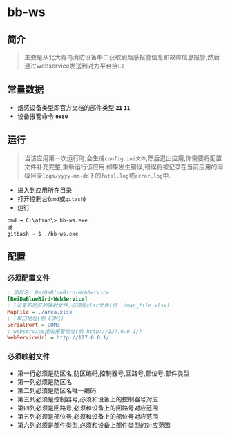 # bb-ws

## 简介

> 主要是从北大青鸟消防设备串口获取到烟感报警信息和故障信息报警,然后通过webservice发送到对方平台接口

## 常量数据

- 烟感设备类型即官方文档的部件类型 ~~**`21`**~~ **`11`**
- 设备报警命令 **`0x80`**

## 运行
> 当该应用第一次运行时,会生成`config.ini文件`,然后退出应用,你需要将配置文件补充完整,重新运行该应用.如果发生错误,错误将被记录在当前应用的同级目录`logs/yyyy-mm-dd`下的`fatal.log`或`error.log`中.

- 进入到应用所在目录
- 打开控制台(`cmd`或`gitash`)
- 运行

```
cmd → C:\atian\> bb-ws.exe
或
gitbash → $ ./bb-ws.exe
```

## 配置

### 必须配置文件

```ini
; 项目名: BeiDaBlueBird-WebService
[BeiDaBlueBird-WebService]
; (设备和防区的映射文件,必须是xlsx文件(例 ./map_file.xlsx)
MapFile = ./area.xlsx
; (串口地址(例 COM1)
SerialPort = COM3
; webservice接收报警地址(例 http://127.0.0.1/)
WebServiceUrl = http://127.0.0.1/
```

### 必须映射文件

- 第一行必须是防区名,防区编码,控制器号,回路号,部位号,部件类型
- 第一列必须是防区名
- 第二列必须是防区名唯一编码
- 第三列必须是控制器号,必须和设备上的控制器号对应
- 第四列必须是回路号,必须和设备上的回路号对应范围
- 第五列必须是部位号,必须和设备上的部位号对应范围
- 第六列必须是部件类型,必须和设备上部件类型的对应范围
